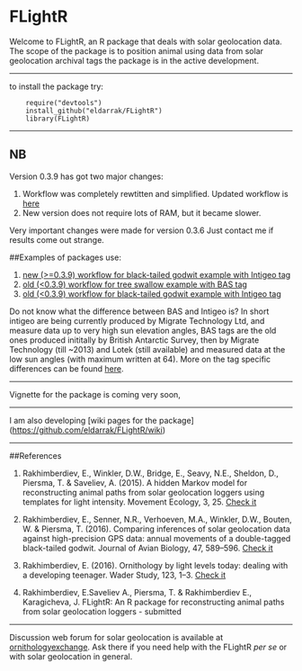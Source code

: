 FLightR
=======

Welcome to FLightR, an R package that deals with solar geolocation data. 
The scope of the package is to position animal using data from solar geolocation archival tags
the package is in the active development.

---------------	
to install the package try:
```{r}
    require("devtools")
    install_github("eldarrak/FLightR")
	library(FLightR)
```
---------------
## NB
Version 0.3.9 has got two major changes:

1. Workflow was completely rewtitten and simplified. Updated workflow is [here](https://github.com/eldarrak/FLightR/blob/master/examples/Black-Tailed_Godwit_FLightR_vignette/A6_FLightR_analysis_new_workflow.Rmd)
2. New version does not require lots of RAM, but it became slower.

Very important changes were made for version 0.3.6
Just contact me if results come out strange.

##Examples of packages use:

1.  [new (>=0.3.9) workflow for black-tailed godwit example with Intigeo tag](https://github.com/eldarrak/FLightR/blob/master/examples/Black-Tailed_Godwit_FLightR_vignette/FLightR_analysis_workflow.Rmd)
2.  [old (<0.3.9) workflow for tree swallow example with BAS tag](https://github.com/eldarrak/FLightR/blob/master/examples/tree_swallow_BAS_tag_example/tree_swallow_analysis.Rmd)
3.  [old (<0.3.9) workflow for black-tailed godwit example with Intigeo tag](https://github.com/eldarrak/FLightR/blob/master/examples/Black-Tailed_Godwit_JAB_example/A6_FLightR_analysis.Rmd)

Do not know what the difference between BAS and Intigeo is? In short intigeo are being currently produced by Migrate Technology Ltd, and measure data up to very high sun elevation angles, BAS tags are the old ones produced inititally by British Antarctic Survey, then by Migrate Technology (till ~2013) and Lotek (still available) and measured data at the low sun angles (with maximum written at 64). More on the tag specific differences can be found [here](https://github.com/eldarrak/FLightR/wiki/setting-up-tag-specific-boundaries).

-------------

Vignette for the package is coming very soon,

-------------

I am also developing [wiki pages for the package] (https://github.com/eldarrak/FLightR/wiki)

-------------
##References

1. Rakhimberdiev, E., Winkler, D.W., Bridge, E., Seavy, N.E., Sheldon, D., Piersma, T. & Saveliev, A. (2015). A hidden Markov model for reconstructing animal paths from solar geolocation loggers using templates for light intensity. Movement Ecology, 3, 25. [Check it](http://movementecologyjournal.biomedcentral.com/articles/10.1186/s40462-015-0062-5)

2. Rakhimberdiev, E., Senner, N.R., Verhoeven, M.A., Winkler, D.W., Bouten, W. & Piersma, T. (2016). Comparing inferences of solar geolocation data against high-precision GPS data: annual movements of a double-tagged black-tailed godwit. Journal of Avian Biology, 47, 589–596. [Check it](http://onlinelibrary.wiley.com/doi/10.1111/jav.00891/abstract)

3. Rakhimberdiev, E. (2016). Ornithology by light levels today: dealing with a developing teenager. Wader Study, 123, 1–3. [Check it](http://www.waderstudygroup.org/article/7919/)

4. Rakhimberdiev, E.Saveliev A., Piersma, T. & Rakhimberdiev E., Karagicheva, J. FLightR: An R package for reconstructing animal paths from solar geolocation loggers - submitted

-------------
Discussion web forum for solar geolocation is available at [ornithologyexchange](http://ornithologyexchange.org/forums/forum/259-geolocator-discussion-support/). Ask there if you need help with the FLightR _per se_ or with solar geolocation in general.

